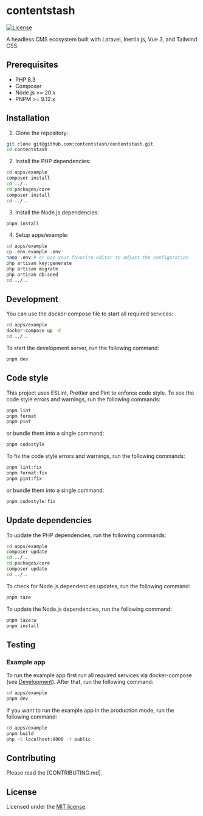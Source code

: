# contentstash

[![License][license-src]][license-href]

A headless CMS ecosystem built with Laravel, Inertia.js, Vue 3, and Tailwind CSS.

## Prerequisites

- PHP 8.3
- Composer
- Node.js >= 20.x
- PNPM >= 9.12.x

## Installation

1. Clone the repository:

```sh
git clone git@github.com:contentstash/contentstash.git
cd contentstash
```

2. Install the PHP dependencies:

```sh
cd apps/example
composer install
cd ../..
cd packages/core
composer install
cd ../..
```

3. Install the Node.js dependencies:

```sh
pnpm install
```

4. Setup apps/example:

```sh
cd apps/example
cp .env.example .env
nano .env # or use your favorite editor to adjust the configuration
php artisan key:generate
php artisan migrate
php artisan db:seed
cd ../..
```

## Development

You can use the docker-compose file to start all required services:

```sh
cd apps/example
docker-compose up -d
cd ../..
```

To start the development server, run the following command:

```sh
pnpm dev
```

## Code style

This project uses ESLint, Prettier and Pint to enforce code style. To see the code style errors and warnings, run the following commands:

```sh
pnpm lint
pnpm format
pnpm pint
```

or bundle them into a single command:

```sh
pnpm codestyle
```

To fix the code style errors and warnings, run the following commands:

```sh
pnpm lint:fix
pnpm format:fix
pnpm pint:fix
```

or bundle them into a single command:

```sh
pnpm codestyle:fix
```

## Update dependencies

To update the PHP dependencies, run the following commands:

```sh
cd apps/example
composer update
cd ../..
cd packages/core
composer update
cd ../..
```

To check for Node.js dependencies updates, run the following command:

```sh
pnpm taze
```

To update the Node.js dependencies, run the following command:

```sh
pnpm taze:w
pnpm install
```

## Testing

### Example app

To run the example app first run all required services via docker-compose (see [Development](#development)). After that, run the following command:

```sh
cd apps/example
pnpm dev
```

If you want to run the example app in the production mode, run the following command:

```sh
cd apps/example
pnpm build
php -S localhost:8000 -t public 
```

## Contributing

Please read the [CONTRIBUTING.md].

## License

Licensed under the [MIT license](https://github.com/contentstash/contentstash/blob/main/LICENSE).

<!-- Badges -->
[license-src]: https://img.shields.io/github/license/contentstash/contentstash?style=flat-square&logo=markdown&labelColor=000000&color=3EAA80
[license-href]: https://github.com/contentstash/contentstash/blob/main/LICENSE